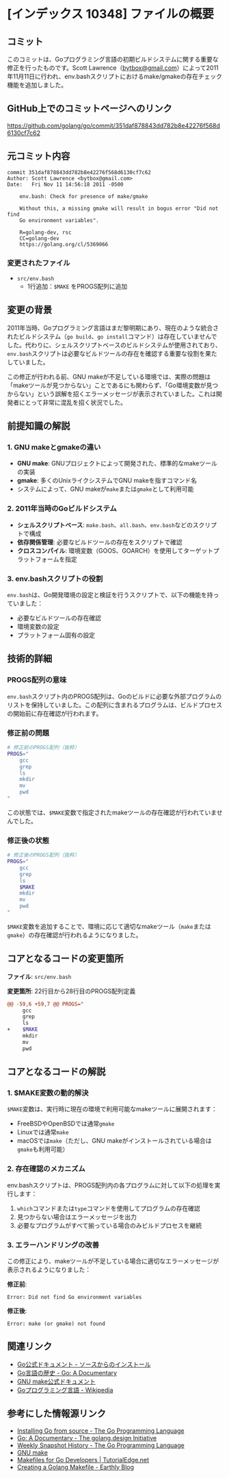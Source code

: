 # [インデックス 10348] ファイルの概要

## コミット

このコミットは、Goプログラミング言語の初期ビルドシステムに関する重要な修正を行ったものです。Scott Lawrence（bytbox@gmail.com）によって2011年11月11日に行われ、env.bashスクリプトにおけるmake/gmakeの存在チェック機能を追加しました。

## GitHub上でのコミットページへのリンク

https://github.com/golang/go/commit/351daf878843dd782b8e42276f568d6130cf7c62

## 元コミット内容

```
commit 351daf878843dd782b8e42276f568d6130cf7c62
Author: Scott Lawrence <bytbox@gmail.com>
Date:   Fri Nov 11 14:56:18 2011 -0500

    env.bash: Check for presence of make/gmake
    
    Without this, a missing gmake will result in bogus error "Did not find
    Go environment variables".
    
    R=golang-dev, rsc
    CC=golang-dev
    https://golang.org/cl/5369066
```

### 変更されたファイル

- `src/env.bash`
  - 1行追加：`$MAKE` をPROGS配列に追加

## 変更の背景

2011年当時、Goプログラミング言語はまだ黎明期にあり、現在のような統合されたビルドシステム（`go build`、`go install`コマンド）は存在していませんでした。代わりに、シェルスクリプトベースのビルドシステムが使用されており、`env.bash`スクリプトは必要なビルドツールの存在を確認する重要な役割を果たしていました。

この修正が行われる前、GNU makeが不足している環境では、実際の問題は「makeツールが見つからない」ことであるにも関わらず、「Go環境変数が見つからない」という誤解を招くエラーメッセージが表示されていました。これは開発者にとって非常に混乱を招く状況でした。

## 前提知識の解説

### 1. GNU makeとgmakeの違い

- **GNU make**: GNUプロジェクトによって開発された、標準的なmakeツールの実装
- **gmake**: 多くのUnixライクシステムでGNU makeを指すコマンド名
- システムによって、GNU makeが`make`または`gmake`として利用可能

### 2. 2011年当時のGoビルドシステム

- **シェルスクリプトベース**: `make.bash`、`all.bash`、`env.bash`などのスクリプトで構成
- **依存関係管理**: 必要なビルドツールの存在をスクリプトで確認
- **クロスコンパイル**: 環境変数（GOOS、GOARCH）を使用してターゲットプラットフォームを指定

### 3. env.bashスクリプトの役割

`env.bash`は、Go開発環境の設定と検証を行うスクリプトで、以下の機能を持っていました：

- 必要なビルドツールの存在確認
- 環境変数の設定
- プラットフォーム固有の設定

## 技術的詳細

### PROGS配列の意味

`env.bash`スクリプト内のPROGS配列は、Goのビルドに必要な外部プログラムのリストを保持していました。この配列に含まれるプログラムは、ビルドプロセスの開始前に存在確認が行われます。

### 修正前の問題

```bash
# 修正前のPROGS配列（抜粋）
PROGS="
    gcc
    grep
    ls
    mkdir
    mv
    pwd
"
```

この状態では、`$MAKE`変数で指定されたmakeツールの存在確認が行われていませんでした。

### 修正後の状態

```bash
# 修正後のPROGS配列（抜粋）
PROGS="
    gcc
    grep
    ls
    $MAKE
    mkdir
    mv
    pwd
"
```

`$MAKE`変数を追加することで、環境に応じて適切なmakeツール（`make`または`gmake`）の存在確認が行われるようになりました。

## コアとなるコードの変更箇所

**ファイル**: `src/env.bash`

**変更箇所**: 22行目から28行目のPROGS配列定義

```diff
@@ -59,6 +59,7 @@ PROGS="
     gcc
     grep
     ls
+    $MAKE
     mkdir
     mv
     pwd
```

## コアとなるコードの解説

### 1. $MAKE変数の動的解決

`$MAKE`変数は、実行時に現在の環境で利用可能なmakeツールに展開されます：

- FreeBSDやOpenBSDでは通常`gmake`
- Linuxでは通常`make`
- macOSでは`make`（ただし、GNU makeがインストールされている場合は`gmake`も利用可能）

### 2. 存在確認のメカニズム

env.bashスクリプトは、PROGS配列内の各プログラムに対して以下の処理を実行します：

1. `which`コマンドまたは`type`コマンドを使用してプログラムの存在確認
2. 見つからない場合はエラーメッセージを出力
3. 必要なプログラムがすべて揃っている場合のみビルドプロセスを継続

### 3. エラーハンドリングの改善

この修正により、makeツールが不足している場合に適切なエラーメッセージが表示されるようになりました：

**修正前**:
```
Error: Did not find Go environment variables
```

**修正後**:
```
Error: make (or gmake) not found
```

## 関連リンク

- [Go公式ドキュメント - ソースからのインストール](https://go.dev/doc/install/source)
- [Go言語の歴史 - Go: A Documentary](https://golang.design/history/)
- [GNU make公式ドキュメント](https://www.gnu.org/software/make/manual/make.html)
- [Goプログラミング言語 - Wikipedia](https://en.wikipedia.org/wiki/Go_(programming_language))

## 参考にした情報源リンク

- [Installing Go from source - The Go Programming Language](https://go.dev/doc/install/source)
- [Go: A Documentary - The golang.design Initiative](https://golang.design/history/)
- [Weekly Snapshot History - The Go Programming Language](https://go.dev/doc/devel/weekly)
- [GNU make](http://www.gnu.org/software/make/manual/make.html)
- [Makefiles for Go Developers | TutorialEdge.net](https://tutorialedge.net/golang/makefiles-for-go-developers/)
- [Creating a Golang Makefile - Earthly Blog](https://earthly.dev/blog/golang-makefile/)
